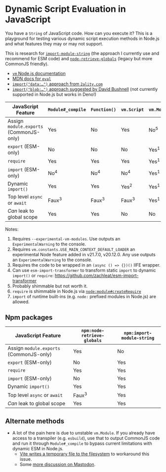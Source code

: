 # Dynamic Script Evaluation in JavaScript

You have a `String` of JavaScript code. How can you execute it? This is a playground for testing various dynamic script execution methods in Node.js and what features they may or may not support.

This is research for [`import-module-string`](https://github.com/zachleat/import-module-string) (the approach I currently use and recommend for ESM code) and [`node-retrieve-globals`](https://github.com/zachleat/node-retrieve-globals/) (legacy but more CommonJS friendly).

* [`vm` Node.js documentation](https://nodejs.org/docs/latest/api/vm.html)
* [MDN docs for `eval`](https://developer.mozilla.org/en-US/docs/Web/JavaScript/Reference/Global_Objects/eval)
* [`import("data:…")` approach from `2ality.com`](https://2ality.com/2019/10/eval-via-import.html)
* [`import("blob:…")` approach suggested by David Bushnell](https://github.com/dbushell/dinossr/blob/main/src/bundle/import.ts#L13) (not currently supported in Node.js but works in Deno!)

<table>
  <thead>
    <tr>
      <th>JavaScript Feature</th>
      <th><code>Module#_compile</code></th>
      <th><code>Function()</code></th>
      <th><code>vm.Script</code></th>
      <th><code>vm.Module</code></th>
      <th><code>import("data:…")</code> (or <code>blob:…</code>)</th>
    </tr>
  </thead>
  <tbody>
		<tr>
      <td>Assign <code>module.exports</code> (CommonJS-only)</td>
      <td>Yes</td>
      <td>No</td>
      <td>Yes</td>
      <td>No<sup>5</sup></td>
      <td>No</td>
    </tr>
		<tr>
      <td><code>export</code> (ESM-only)</td>
      <td>No</td>
      <td>No</td>
      <td>No</td>
      <td>Yes<sup>1</sup></td>
      <td>Yes</td>
    </tr>
    <tr>
      <td><code>require</code></td>
      <td>Yes</td>
      <td>Yes</td>
      <td>Yes</td>
      <td>Yes<sup>1</sup></td>
      <td>No<sup>6</sup></td>
    </tr>
		<tr>
      <td><code>import</code> (ESM-only)</td>
      <td>No<sup>4</sup></td>
      <td>No<sup>4</sup></td>
      <td>No<sup>4</sup></td>
      <td>Yes<sup>1</sup></td>
      <td>No<sup>7</sup></td>
    </tr>
		<tr>
      <td>Dynamic <code>import()</code></td>
      <td>Yes</td>
      <td>Yes</td>
      <td>Yes<sup>2</sup></td>
      <td>Yes<sup>1</sup></td>
      <td>No<sup>7</sup></td>
    </tr>
		<tr>
      <td>Top level <code>async</code> or <code>await</code></td>
      <td>Faux<sup>3</sup></td>
      <td>Faux<sup>3</sup></td>
      <td>Faux<sup>3</sup></td>
      <td>Yes<sup>1</sup></td>
      <td>Yes</td>
    </tr>
    <tr>
      <td><em>Can</em> leak to global scope</td>
      <td>Yes</td>
      <td>Yes</td>
      <td>No</td>
      <td>No</td>
      <td>Yes</td>
    </tr>
  </tbody>
</table>

Notes:

1. Requires `--experimental-vm-modules`. Use outputs an `ExperimentalWarning` to the console.
2. Requires `vm.constants.USE_MAIN_CONTEXT_DEFAULT_LOADER` an experimental Node feature added in v21.7.0, v20.12.0. Any use outputs an `ExperimentalWarning` to the console.
3. Requires the code to be wrapped in an `(async () => {})()` IIFE wrapper.
4. Can use `esm-import-transformer` to transform static `import` to dynamic `import()` or `require`: https://github.com/zachleat/esm-import-transformer
5. Probably shimmable but not worth it.
6. `require` is shimmable in Node.js via [`node:module#createRequire`](https://nodejs.org/docs/latest/api/module.html#modulecreaterequirefilename)
7. `import` of runtime built-ins (e.g. `node:` prefixed modules in Node.js) are allowed.

## Npm packages

<table>
  <thead>
    <tr>
      <th>JavaScript Feature</th>
      <th><code>npm:node-retrieve-globals</code></th>
      <th><code>npm:import-module-string</code></th>
    </tr>
  </thead>
  <tbody>
		<tr>
      <td>Assign <code>module.exports</code> (CommonJS-only)</td>
      <td>Yes</td>
      <td>No</td>
    </tr>
		<tr>
      <td><code>export</code> (ESM-only)</td>
      <td>No</td>
      <td>Yes</td>
    </tr>
    <tr>
      <td><code>require</code></td>
      <td>Yes</td>
      <td>Yes</td>
    </tr>
		<tr>
      <td><code>import</code> (ESM-only)</td>
      <td>No</td>
      <td>Yes</td>
    </tr>
		<tr>
      <td>Dynamic <code>import()</code></td>
      <td>Yes</td>
      <td>Yes</td>
    </tr>
		<tr>
      <td>Top level <code>async</code> or <code>await</code></td>
      <td>Faux<sup>3</sup></td>
      <td>Yes</td>
    </tr>
    <tr>
      <td><em>Can</em> leak to global scope</td>
      <td>Yes</td>
      <td>Yes</td>
    </tr>
  </tbody>
</table>

## Alternate methods

* A lot of the pain here is due to unstable `vm.Module`. If you already have access to a transpiler (e.g. `esbuild`), use that to output CommonJS code and run it through `Module#_compile` to bypass current limitations with dynamic ESM in Node.js.
	* [Vite writes a temporary file to the filesystem](https://github.com/vitejs/vite/blob/77d5165e2f252bfecbb0eebccc6f04dc8be0c5ba/packages/vite/src/node/config.ts#L1172-L1184) to workaround this issue.
	* Some [more discussion on Mastodon](https://fediverse.zachleat.com/@zachleat/111580482330587997).

